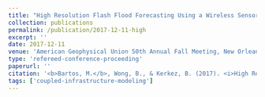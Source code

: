 ```yaml
---
title: "High Resolution Flash Flood Forecasting Using a Wireless Sensor Network in the Dallas—Fort Worth Metroplex"
collection: publications
permalink: /publication/2017-12-11-high
excerpt: ''
date: 2017-12-11
venue: 'American Geophysical Union 50th Annual Fall Meeting, New Orleans, LA.'
type: 'refereed-conference-proceeding'
paperurl: ''
citation: '<b>Bartos, M.</b>, Wong, B., & Kerkez, B. (2017). <i>High Resolution Flash Flood Forecasting Using a Wireless Sensor Network in the Dallas—Fort Worth Metroplex</i>. American Geophysical Union 50th Annual Fall Meeting, New Orleans, LA.'
tags: ['coupled-infrastructure-modeling']
---
```

